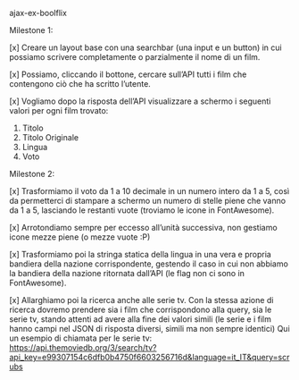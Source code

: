 ajax-ex-boolflix

Milestone 1:

[x] Creare un layout base con una searchbar (una input e un button) in cui possiamo scrivere completamente o parzialmente il nome   di un film. 

[x] Possiamo, cliccando il bottone, cercare sull’API tutti i film che contengono ciò che ha scritto l’utente.

[x] Vogliamo dopo la risposta dell’API visualizzare a schermo i seguenti valori per ogni film trovato:
   1. Titolo
   2. Titolo Originale
   3. Lingua
   4. Voto

Milestone 2:

[x] Trasformiamo il voto da 1 a 10 decimale in un numero intero da 1 a 5, così da permetterci di stampare a schermo un numero di stelle piene che vanno da 1 a 5, lasciando le restanti vuote (troviamo le icone in FontAwesome).

[x] Arrotondiamo sempre per eccesso all’unità successiva, non gestiamo icone mezze piene (o mezze vuote :P)

[x] Trasformiamo poi la stringa statica della lingua in una vera e propria bandiera della nazione corrispondente, gestendo il caso in cui non abbiamo la bandiera della nazione ritornata dall’API (le flag non ci sono in FontAwesome).

[x] Allarghiamo poi la ricerca anche alle serie tv. Con la stessa azione di ricerca dovremo prendere sia i film che corrispondono alla query, sia le serie tv, stando attenti ad avere alla fine dei valori simili (le serie e i film hanno campi nel JSON di risposta diversi, simili ma non sempre identici)
Qui un esempio di chiamata per le serie tv:
https://api.themoviedb.org/3/search/tv?api_key=e99307154c6dfb0b4750f6603256716d&language=it_IT&query=scrubs